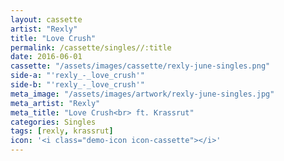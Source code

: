 ```yaml
---
layout: cassette
artist: "Rexly"
title: "Love Crush"
permalink: /cassette/singles//:title
date: 2016-06-01
cassette: "/assets/images/cassette/rexly-june-singles.png"
side-a: "'rexly_-_love_crush'"
side-b: "'rexly_-_love_crush'"
meta_image: "/assets/images/artwork/rexly-june-singles.jpg"
meta_artist: "Rexly"
meta_title: "Love Crush<br> ft. Krassrut"
categories: Singles
tags: [rexly, krassrut]
icon: '<i class="demo-icon icon-cassette"></i>'
---
```

